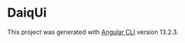 # DaiqUi

This project was generated with [Angular CLI](https://github.com/angular/angular-cli) version 13.2.3.

